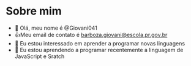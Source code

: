 # Sobre mim
- 👋 Olá, meu nome é @Giovani041
- :+1:Meu email de contato é barboza.giovani@escola.pr.gov.br
- 👀 Eu estou interessado em aprender a programar novas linguagens
- 🌱 Eu estou aprendendo a programar recentemente a linguagem de JavaScript e Sratch

<!---
Giovani041/Giovani041 is a ✨ special ✨ repository because its `README.md` (this file) appears on your GitHub profile.
You can click the Preview link to take a look at your changes.
--->
